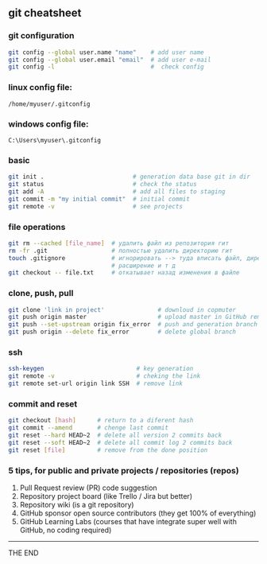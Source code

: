 ## git cheatsheet

### git configuration

```bash
git config --global user.name "name"    # add user name
git config --global user.email "email"  # add user e-mail
git config -l                           #  check config
```

### linux config file:

`/home/myuser/.gitconfig`

### windows config file:

`C:\Users\myuser\.gitconfig`

### basic

```bash
git init .                         # generation data base git in dir
git status                         # check the status
git add -A                         # add all files to staging
git commit -m "my initial commit"  # initial commit
git remote -v                      # see projects
```

### file operations

```bash
git rm --cached [file_name]  # удалить файл из репозитория гит
rm -fr .git                  # полностью удалить директорию гит
touch .gitignore             # игнорировать --> туда вписать файл, директорию,
                             # расширение и т д
git checkout -- file.txt     # откатывает назад изменения в файле
```

### clone, push, pull

```bash
git clone 'link in project'               # downloud in copmuter
git push origin master                    # upload master in GitHub remote
git push --set-upstream origin fix_error  # push and generation branch in github
git push origin --delete fix_error        # delete global branch
```

### ssh

```bash
ssh-keygen                          # key generation
git remote -v                       # cheking the link
git remote set-url origin link SSH  # remove link
```

### commit and reset

```bash
git checkout [hash]      # return to a diferent hash
git commit --amend       # chenge last commit
git reset --hard HEAD~2  # delete all version 2 commits back
git reset --soft HEAD~2  # delete all commit log 2 commits back
git reset [file]         # remove from the done position
```

### 5 tips, for public and private projects / repositories (repos)

1. Pull Request review (PR) code suggestion
2. Repository project board (like Trello / Jira but better)
3. Repository wiki (is a git repository)
4. GitHub sponsor open source contributors (they get 100% of everything)
5. GitHub Learning Labs (courses that  have integrate super well with GitHub,
   no coding required)

---

THE END
